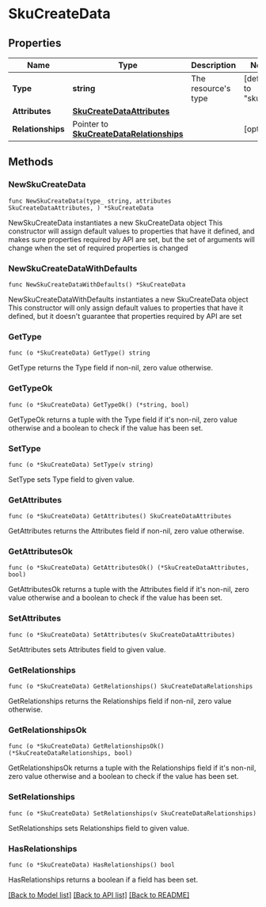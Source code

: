 # SkuCreateData

## Properties

Name | Type | Description | Notes
------------ | ------------- | ------------- | -------------
**Type** | **string** | The resource&#39;s type | [default to "skus"]
**Attributes** | [**SkuCreateDataAttributes**](SkuCreateDataAttributes.md) |  | 
**Relationships** | Pointer to [**SkuCreateDataRelationships**](SkuCreateDataRelationships.md) |  | [optional] 

## Methods

### NewSkuCreateData

`func NewSkuCreateData(type_ string, attributes SkuCreateDataAttributes, ) *SkuCreateData`

NewSkuCreateData instantiates a new SkuCreateData object
This constructor will assign default values to properties that have it defined,
and makes sure properties required by API are set, but the set of arguments
will change when the set of required properties is changed

### NewSkuCreateDataWithDefaults

`func NewSkuCreateDataWithDefaults() *SkuCreateData`

NewSkuCreateDataWithDefaults instantiates a new SkuCreateData object
This constructor will only assign default values to properties that have it defined,
but it doesn't guarantee that properties required by API are set

### GetType

`func (o *SkuCreateData) GetType() string`

GetType returns the Type field if non-nil, zero value otherwise.

### GetTypeOk

`func (o *SkuCreateData) GetTypeOk() (*string, bool)`

GetTypeOk returns a tuple with the Type field if it's non-nil, zero value otherwise
and a boolean to check if the value has been set.

### SetType

`func (o *SkuCreateData) SetType(v string)`

SetType sets Type field to given value.


### GetAttributes

`func (o *SkuCreateData) GetAttributes() SkuCreateDataAttributes`

GetAttributes returns the Attributes field if non-nil, zero value otherwise.

### GetAttributesOk

`func (o *SkuCreateData) GetAttributesOk() (*SkuCreateDataAttributes, bool)`

GetAttributesOk returns a tuple with the Attributes field if it's non-nil, zero value otherwise
and a boolean to check if the value has been set.

### SetAttributes

`func (o *SkuCreateData) SetAttributes(v SkuCreateDataAttributes)`

SetAttributes sets Attributes field to given value.


### GetRelationships

`func (o *SkuCreateData) GetRelationships() SkuCreateDataRelationships`

GetRelationships returns the Relationships field if non-nil, zero value otherwise.

### GetRelationshipsOk

`func (o *SkuCreateData) GetRelationshipsOk() (*SkuCreateDataRelationships, bool)`

GetRelationshipsOk returns a tuple with the Relationships field if it's non-nil, zero value otherwise
and a boolean to check if the value has been set.

### SetRelationships

`func (o *SkuCreateData) SetRelationships(v SkuCreateDataRelationships)`

SetRelationships sets Relationships field to given value.

### HasRelationships

`func (o *SkuCreateData) HasRelationships() bool`

HasRelationships returns a boolean if a field has been set.


[[Back to Model list]](../README.md#documentation-for-models) [[Back to API list]](../README.md#documentation-for-api-endpoints) [[Back to README]](../README.md)


